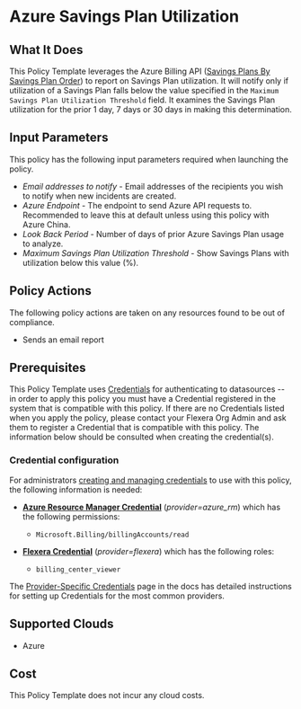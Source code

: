 # Azure Savings Plan Utilization

## What It Does

This Policy Template leverages the Azure Billing API ([Savings Plans By Savings Plan Order](https://learn.microsoft.com/en-us/rest/api/billing/savings-plans/list-by-savings-plan-order?view=rest-billing-2024-04-01&tabs=HTTP)) to report on Savings Plan utilization. It will notify only if utilization of a Savings Plan falls below the value specified in the `Maximum Savings Plan Utilization Threshold` field. It examines the Savings Plan utilization for the prior 1 day, 7 days or 30 days in making this determination.

## Input Parameters

This policy has the following input parameters required when launching the policy.

- *Email addresses to notify* - Email addresses of the recipients you wish to notify when new incidents are created.
- *Azure Endpoint* - The endpoint to send Azure API requests to. Recommended to leave this at default unless using this policy with Azure China.
- *Look Back Period* - Number of days of prior Azure Savings Plan usage to analyze.
- *Maximum Savings Plan Utilization Threshold* - Show Savings Plans with utilization below this value (%).

## Policy Actions

The following policy actions are taken on any resources found to be out of compliance.

- Sends an email report

## Prerequisites

This Policy Template uses [Credentials](https://docs.flexera.com/flexera/EN/Automation/ManagingCredentialsExternal.htm) for authenticating to datasources -- in order to apply this policy you must have a Credential registered in the system that is compatible with this policy. If there are no Credentials listed when you apply the policy, please contact your Flexera Org Admin and ask them to register a Credential that is compatible with this policy. The information below should be consulted when creating the credential(s).

### Credential configuration

For administrators [creating and managing credentials](https://docs.flexera.com/flexera/EN/Automation/ManagingCredentialsExternal.htm) to use with this policy, the following information is needed:

- [**Azure Resource Manager Credential**](https://docs.flexera.com/flexera/EN/Automation/ProviderCredentials.htm#automationadmin_109256743_1124668) (*provider=azure_rm*) which has the following permissions:
  - `Microsoft.Billing/billingAccounts/read`

- [**Flexera Credential**](https://docs.flexera.com/flexera/EN/Automation/ProviderCredentials.htm) (*provider=flexera*) which has the following roles:
  - `billing_center_viewer`

The [Provider-Specific Credentials](https://docs.flexera.com/flexera/EN/Automation/ProviderCredentials.htm) page in the docs has detailed instructions for setting up Credentials for the most common providers.

## Supported Clouds

- Azure

## Cost

This Policy Template does not incur any cloud costs.
